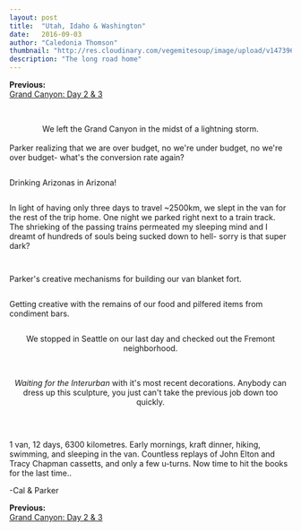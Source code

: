 ```yaml
---
layout: post
title:  "Utah, Idaho & Washington"
date:   2016-09-03
author: "Caledonia Thomson"
thumbnail: "http://res.cloudinary.com/vegemitesoup/image/upload/v1473961592/utah_idaho_washington/16.jpg"
description: "The long road home"
---
```


<div class="previous-post"><b>Previous: </b><a href="{{ site.baseurl }}/2016/09/01/grand_canyon_2.html"><div class="post-chain-link">Grand Canyon: Day 2 & 3</div></a></div><br>

<a href="http://res.cloudinary.com/vegemitesoup/image/upload/v1473961592/utah_idaho_washington/0.jpg"><img class="lazy" data-original="http://res.cloudinary.com/vegemitesoup/image/upload/v1473961592/utah_idaho_washington/0.jpg" /></a>

<!--excerpt-->

<center>We left the Grand Canyon in the midst of a lightning storm.</center>
<br>
<a href="http://res.cloudinary.com/vegemitesoup/image/upload/v1473961592/utah_idaho_washington/2.jpg"><img class="lazy" data-original="http://res.cloudinary.com/vegemitesoup/image/upload/v1473961592/utah_idaho_washington/2.jpg" /></a>

<div class="row vertical-align">
	<div class="col-sm-6 col-xs-12">
		<a href="http://res.cloudinary.com/vegemitesoup/image/upload/v1473961592/utah_idaho_washington/1.jpg"><img class="lazy" data-original="http://res.cloudinary.com/vegemitesoup/image/upload/v1473961592/utah_idaho_washington/1.jpg" /></a> 
	</div>
	<div class="col-sm-6 col-xs-12">
		Parker realizing that we are over budget, no we're under budget, no we're over budget- what's the conversion rate again?
	</div>
</div>

<a href="http://res.cloudinary.com/vegemitesoup/image/upload/v1473961592/utah_idaho_washington/4.jpg"><img class="lazy" data-original="http://res.cloudinary.com/vegemitesoup/image/upload/v1473961592/utah_idaho_washington/4.jpg" /></a> 

<div class="row vertical-align">
	<div class="col-sm-7 col-xs-12">
		<a href="http://res.cloudinary.com/vegemitesoup/image/upload/v1473961592/utah_idaho_washington/3.jpg"><img class="lazy" data-original="http://res.cloudinary.com/vegemitesoup/image/upload/v1473961592/utah_idaho_washington/3.jpg" /></a> 
	</div>
	<div class="col-sm-5 col-xs-12">
		Drinking Arizonas in Arizona!
	</div>
</div>

<a href="http://res.cloudinary.com/vegemitesoup/image/upload/v1473961592/utah_idaho_washington/5.jpg"><img class="lazy" data-original="http://res.cloudinary.com/vegemitesoup/image/upload/v1473961592/utah_idaho_washington/5.jpg" /></a> 

<div class="row vertical-align">
	<div class="col-sm-6 col-xs-12">
		<a href="http://res.cloudinary.com/vegemitesoup/image/upload/v1473961592/utah_idaho_washington/11.jpg"><img class="lazy" data-original="http://res.cloudinary.com/vegemitesoup/image/upload/v1473961592/utah_idaho_washington/11.jpg" /></a>
	</div>
	<div class="col-sm-6 col-xs-12">
		In light of having only three days to travel ~2500km, we slept in the van for the rest of the trip home. One night we parked right next to a train track. The shrieking of the passing trains permeated my sleeping mind and I dreamt of hundreds of souls being sucked down to hell- sorry is that super dark?	
	</div>
</div>

<a href="http://res.cloudinary.com/vegemitesoup/image/upload/v1473961592/utah_idaho_washington/6.jpg"><img class="lazy" data-original="http://res.cloudinary.com/vegemitesoup/image/upload/v1473961592/utah_idaho_washington/6.jpg" /></a> 

<a href="http://res.cloudinary.com/vegemitesoup/image/upload/v1473961592/utah_idaho_washington/7.jpg"><img class="lazy" data-original="http://res.cloudinary.com/vegemitesoup/image/upload/v1473961592/utah_idaho_washington/7.jpg" /></a>

<div class="row vertical-align">
	<div class="col-sm-6 col-xs-12">
		<a href="http://res.cloudinary.com/vegemitesoup/image/upload/v1473961592/utah_idaho_washington/9.jpg"><img class="lazy" data-original="http://res.cloudinary.com/vegemitesoup/image/upload/v1473961592/utah_idaho_washington/9.jpg" /></a> 
	</div>
	<div class="col-sm-6 col-xs-12">
		<a href="http://res.cloudinary.com/vegemitesoup/image/upload/v1473961592/utah_idaho_washington/8.jpg"><img class="lazy" data-original="http://res.cloudinary.com/vegemitesoup/image/upload/v1473961592/utah_idaho_washington/8.jpg" /></a>
	</div>
</div>

<div class="row vertical-align">
	<div class="col-sm-6 col-xs-12">
		Parker's creative mechanisms for building our van blanket fort.
	</div>
	<div class="col-sm-6 col-xs-12">
		<a href="http://res.cloudinary.com/vegemitesoup/image/upload/v1473961592/utah_idaho_washington/10.jpg"><img class="lazy" data-original="http://res.cloudinary.com/vegemitesoup/image/upload/v1473961592/utah_idaho_washington/10.jpg" /></a> 
	</div>
</div>

<a href="http://res.cloudinary.com/vegemitesoup/image/upload/v1473961592/utah_idaho_washington/12.jpg"><img class="lazy" data-original="http://res.cloudinary.com/vegemitesoup/image/upload/v1473961592/utah_idaho_washington/12.jpg" /></a>

<div class="row vertical-align">
	<div class="col-sm-6 col-xs-12">
		<a href="http://res.cloudinary.com/vegemitesoup/image/upload/v1473961592/utah_idaho_washington/13.jpg"><img class="lazy" data-original="http://res.cloudinary.com/vegemitesoup/image/upload/v1473961592/utah_idaho_washington/13.jpg" /></a>
	</div>
	<div class="col-sm-6 col-xs-12">
		Getting creative with the remains of our food and pilfered items from condiment bars.
	</div>
</div>

<a href="http://res.cloudinary.com/vegemitesoup/image/upload/v1473961592/utah_idaho_washington/14.jpg"><img class="lazy" data-original="http://res.cloudinary.com/vegemitesoup/image/upload/v1473961592/utah_idaho_washington/14.jpg" /></a>
<center>We stopped in Seattle on our last day and checked out the Fremont neighborhood.</center>
<br>
<a href="http://res.cloudinary.com/vegemitesoup/image/upload/v1473961592/utah_idaho_washington/15.jpg"><img class="lazy" data-original="http://res.cloudinary.com/vegemitesoup/image/upload/v1473961592/utah_idaho_washington/15.jpg" /></a> 
<div class="row vertical-align">
	<div class="col-sm-6 col-xs-12">
		<a href="http://res.cloudinary.com/vegemitesoup/image/upload/v1473961592/utah_idaho_washington/17.jpg"><img class="lazy" data-original="http://res.cloudinary.com/vegemitesoup/image/upload/v1473961592/utah_idaho_washington/17.jpg" /></a>
	</div>
	<div class="col-sm-6 col-xs-12">
		<a href="http://res.cloudinary.com/vegemitesoup/image/upload/v1473961592/utah_idaho_washington/18.jpg"><img class="lazy" data-original="http://res.cloudinary.com/vegemitesoup/image/upload/v1473961592/utah_idaho_washington/18.jpg" /></a> 
	</div>
</div>

<a href="http://res.cloudinary.com/vegemitesoup/image/upload/v1473961592/utah_idaho_washington/19.jpg"><img class="lazy" data-original="http://res.cloudinary.com/vegemitesoup/image/upload/v1473961592/utah_idaho_washington/19.jpg" /></a> 

<center><i>Waiting for the Interurban</i> with it's most recent decorations. Anybody can dress up this sculpture, you just can't take the previous job down too quickly.</center>
<br>
<div class="row vertical-align">
	<div class="col-sm-6 col-xs-12">
		<a href="http://res.cloudinary.com/vegemitesoup/image/upload/v1473961592/utah_idaho_washington/20.jpg"><img class="lazy" data-original="http://res.cloudinary.com/vegemitesoup/image/upload/v1473961592/utah_idaho_washington/20.jpg" /></a> 
	</div>
	<div class="col-sm-6 col-xs-12">
		<a href="http://res.cloudinary.com/vegemitesoup/image/upload/v1473961592/utah_idaho_washington/21.jpg"><img class="lazy" data-original="http://res.cloudinary.com/vegemitesoup/image/upload/v1473961592/utah_idaho_washington/21.jpg" /></a> 
	</div>
</div>

<a href="http://res.cloudinary.com/vegemitesoup/image/upload/v1473961592/utah_idaho_washington/16.jpg"><img class="lazy" data-original="http://res.cloudinary.com/vegemitesoup/image/upload/v1473961592/utah_idaho_washington/16.jpg" /></a> 

<a href="http://res.cloudinary.com/vegemitesoup/image/upload/v1473961592/utah_idaho_washington/24.jpg"><img class="lazy" data-original="http://res.cloudinary.com/vegemitesoup/image/upload/v1473961592/utah_idaho_washington/24.jpg" /></a> 

1 van, 12 days, 6300 kilometres. Early mornings, kraft dinner, hiking, swimming, and sleeping in the van. Countless replays of John Elton and Tracy Chapman cassetts, and only a few u-turns. Now time to hit the books for the last time..

-Cal & Parker

<div class="previous-post"><b>Previous: </b><a href="{{ site.baseurl }}/2016/09/01/grand_canyon_2.html"><div class="post-chain-link">Grand Canyon: Day 2 & 3</div></a></div>
<br>
